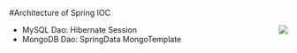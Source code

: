 #Architecture of Spring IOC

<img align="right" src="../img/spring_architecture.jpg">

- MySQL Dao:  Hibernate Session
- MongoDB Dao: SpringData MongoTemplate
